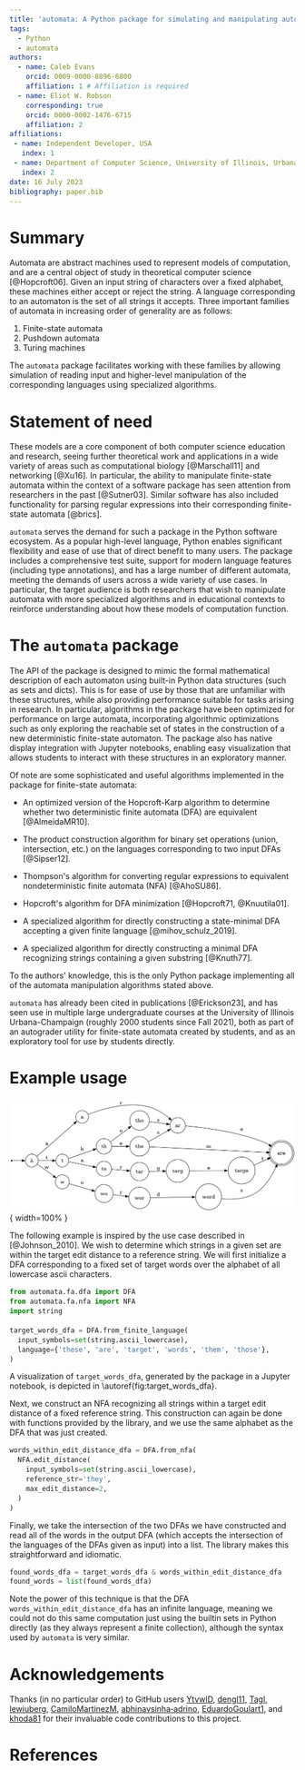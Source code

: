 ```yaml
---
title: 'automata: A Python package for simulating and manipulating automata'
tags:
  - Python
  - automata
authors:
  - name: Caleb Evans
    orcid: 0009-0000-8896-6800
    affiliation: 1 # Affiliation is required
  - name: Eliot W. Robson
    corresponding: true
    orcid: 0000-0002-1476-6715
    affiliation: 2
affiliations:
 - name: Independent Developer, USA
   index: 1
 - name: Department of Computer Science, University of Illinois, Urbana, IL, USA
   index: 2
date: 16 July 2023
bibliography: paper.bib
---
```


# Summary

Automata are abstract machines used to represent models of computation, and are a central object of study in theoretical computer science
[@Hopcroft06]. Given an input string of characters over a fixed alphabet, these machines either accept or reject the string. A language corresponding to an automaton is
the set of all strings it accepts. Three important families of automata in increasing order of generality are as follows:

1. Finite-state automata
2. Pushdown automata
3. Turing machines

The `automata` package facilitates working with these families by allowing simulation of reading input and higher-level manipulation
of the corresponding languages using specialized algorithms.

# Statement of need

These models are a core component of both computer science education and research, seeing further theoretical work
and applications in a wide variety of areas such as computational biology [@Marschall11] and networking [@Xu16].
In particular, the ability to manipulate finite-state automata within the context of a software package has seen attention from
researchers in the past [@Sutner03]. Similar software has also included
functionality for parsing regular expressions into their corresponding finite-state automata [@brics].

`automata` serves the demand for such a package in the Python software ecosystem. As a popular high-level language, Python enables
significant flexibility and ease of use that of direct benefit to many users. The package includes a comprehensive test suite,
support for modern language features (including type annotations), and has a large number of different automata,
meeting the demands of users across a wide variety of use cases. In particular, the target audience
is both researchers that wish to manipulate automata with more specialized algorithms and in educational contexts to
reinforce understanding about how these models of computation function.


# The `automata` package

The API of the package is designed to mimic the formal mathematical description of each automaton using built-in Python data structures
(such as sets and dicts). This is for ease of use by those that are unfamiliar with these structures, while also providing performance
suitable for tasks arising in research. In particular, algorithms in the package have been optimized for
performance on large automata, incorporating algorithmic optimizations such as only exploring the reachable set of states
in the construction of a new deterministic finite-state automaton. The package also has native display integration with Jupyter
notebooks, enabling easy visualization that allows students to interact with these structures in an exploratory manner.

Of note are some sophisticated and useful algorithms implemented in the package for finite-state automata:

- An optimized version of the Hopcroft-Karp algorithm to determine whether two deterministic finite automata (DFA) are equivalent [@AlmeidaMR10].

- The product construction algorithm for binary set operations (union, intersection, etc.) on the languages corresponding to two input DFAs [@Sipser12].

- Thompson's algorithm for converting regular expressions to equivalent nondeterministic finite automata (NFA) [@AhoSU86].

- Hopcroft's algorithm for DFA minimization [@Hopcroft71, @Knuutila01].

- A specialized algorithm for directly constructing a state-minimal DFA accepting a given finite language [@mihov_schulz_2019].

- A specialized algorithm for directly constructing a minimal DFA recognizing strings containing
a given substring [@Knuth77].

To the authors' knowledge, this is the only Python package implementing all of the automata manipulation algorithms stated above.

`automata` has already been cited in publications [@Erickson23], and has seen use in multiple large undergraduate courses at
the University of Illinois Urbana-Champaign (roughly 2000 students since Fall 2021), both as part of an autograder utility for finite-state
automata created by students, and as an exploratory tool for use by students directly.

# Example usage

![A visualization of `target_words_dfa`. Transitions on characters leading to immediate rejections are omitted.\label{fig:target_words_dfa}](finite_language_dfa.png){ width=100% }

The following example is inspired by the use case described in [@Johnson_2010].
We wish to determine which strings in a given set are within the target edit distance
to a reference string. We will first initialize a DFA corresponding to a fixed set of target words
over the alphabet of all lowercase ascii characters.

```python
from automata.fa.dfa import DFA
from automata.fa.nfa import NFA
import string

target_words_dfa = DFA.from_finite_language(
  input_symbols=set(string.ascii_lowercase),
  language={'these', 'are', 'target', 'words', 'them', 'those'},
)
```
A visualization of `target_words_dfa`, generated by the package in a Jupyter notebook,
is depicted in \autoref{fig:target_words_dfa}.

Next, we construct an NFA recognizing all strings within a target edit distance of a fixed
reference string. This construction can again be done with functions provided by the library,
and we use the same alphabet as the DFA that was just created.

```python
words_within_edit_distance_dfa = DFA.from_nfa(
  NFA.edit_distance(
    input_symbols=set(string.ascii_lowercase),
    reference_str='they',
    max_edit_distance=2,
  )
)
```

Finally, we take the intersection of the two DFAs we have constructed and read all of
the words in the output DFA (which accepts the intersection of the languages of the
DFAs given as input) into a list. The library makes this straightforward and idiomatic.

```python
found_words_dfa = target_words_dfa & words_within_edit_distance_dfa
found_words = list(found_words_dfa)
```

Note the power of this technique is that the DFA `words_within_edit_distance_dfa`
has an infinite language, meaning we could not do this same computation just using the builtin
sets in Python directly (as they always represent a finite collection), although the
syntax used by `automata` is very similar.

# Acknowledgements

Thanks (in no particular order) to GitHub users
[YtvwlD](https://github.com/YtvwlD),
[dengl11](https://github.com/dengl11),
[Tagl](https://github.com/Tagl),
[lewiuberg](https://github.com/lewiuberg),
[CamiloMartinezM](https://github.com/CamiloMartinezM),
[abhinavsinha‑adrino](https://github.com/abhinavsinha-adrino),
[EduardoGoulart1](https://github.com/EduardoGoulart1), and
[khoda81](https://github.com/khoda81)
for their invaluable code contributions to this project.

# References
